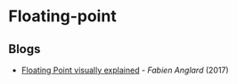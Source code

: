 # Floating-point

## Blogs

* [Floating Point visually explained](http://fabiensanglard.net/floating_point_visually_explained/) - _Fabien Anglard_ \(2017\)
